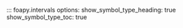 ::: foapy.intervals
    options:
        show_symbol_type_heading: true
        show_symbol_type_toc: true
